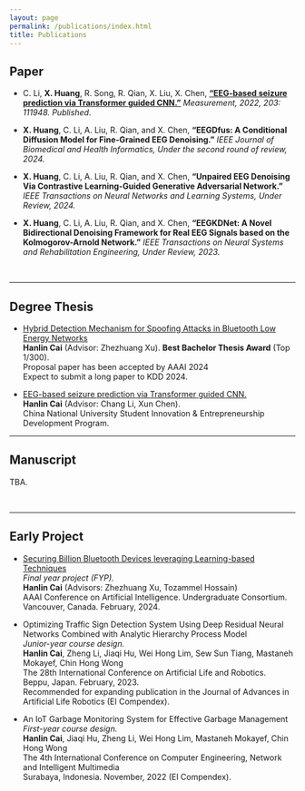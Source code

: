 ```yaml
---
layout: page
permalink: /publications/index.html
title: Publications
---
```


## Paper
- C. Li, **X. Huang**, R. Song, R. Qian, X. Liu, X. Chen, **[“EEG-based seizure prediction via Transformer guided CNN.”](https://www.sciencedirect.com/science/article/abs/pii/S0263224122011447)** *Measurement, 2022, 203: 111948. Published*.<br>
- **X. Huang**, C. Li, A. Liu, R. Qian, and X. Chen, **“EEGDfus: A Conditional Diffusion Model for Fine-Grained EEG Denoising.”** *IEEE Journal of Biomedical and Health Informatics, Under the second round of review, 2024.*<br>
- **X. Huang**, C. Li, A. Liu, R. Qian, and X. Chen, **“Unpaired EEG Denoising Via Contrastive Learning-Guided Generative Adversarial Network.”** *IEEE Transactions on Neural Networks and Learning Systems, Under Review, 2024.*<br>
- **X. Huang**, C. Li, A. Liu, R. Qian, and X. Chen, **“EEGKDNet: A Novel Bidirectional Denoising Framework for Real EEG Signals based on the Kolmogorov-Arnold Network.”** *IEEE Transactions on Neural Systems and Rehabilitation Engineering, Under Review, 2023.*

  <br>


---

## Degree Thesis

- [Hybrid Detection Mechanism for Spoofing Attacks in Bluetooth Low Energy Networks](https://caihanlin.com/mypaper/thesis/UG-thesis.pdf)<br>**Hanlin Cai** (Advisor: Zhezhuang Xu). **Best Bachelor Thesis Award** (Top 1/300).<br>Proposal paper has been accepted by AAAI 2024<br>Expect to submit a long paper to KDD 2024.

- [EEG-based seizure prediction via Transformer guided CNN.](https://www.sciencedirect.com/science/article/abs/pii/S0263224122011447)<br>**Hanlin Cai** (Advisor: Chang Li, Xun Chen).<br> China National University Student Innovation & Entrepreneurship Development Program.<br>

---

## Manuscript

TBA.

<br>

---

## Early Project

- [Securing Billion Bluetooth Devices leveraging Learning-based Techniques](https://ojs.aaai.org/index.php/AAAI/article/view/30544)<br>*Final year project (FYP).*<br>**Hanlin Cai** (Advisors: Zhezhuang Xu, Tozammel Hossain)<br>AAAI Conference on Artificial Intelligence. Undergraduate Consortium.<br>Vancouver, Canada. February, 2024.

- Optimizing Traffic Sign Detection System Using Deep Residual Neural Networks Combined with Analytic Hierarchy Process Model<br>*Junior-year course design.*<br>**Hanlin Cai**, Zheng Li, Jiaqi Hu, Wei Hong Lim, Sew Sun Tiang, Mastaneh Mokayef, Chin Hong Wong<br>The 28th International Conference on Artificial Life and Robotics.<br>Beppu, Japan. February, 2023.<br>Recommended for expanding publication in the Journal of Advances in Artificial Life Robotics (EI Compendex).

- An IoT Garbage Monitoring System for Effective Garbage Management<br>*First-year course design.*<br>**Hanlin Cai**, Jiaqi Hu, Zheng Li, Wei Hong Lim, Mastaneh Mokayef, Chin Hong Wong<br>The 4th International Conference on Computer Engineering, Network and Intelligent Multimedia<br>Surabaya, Indonesia. November, 2022 (EI Compendex).<br>

  <br>
